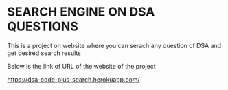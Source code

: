 # SEARCH ENGINE ON DSA QUESTIONS

This is a project on website where you can serach any question of DSA and get desired search results

Below is the link of URL of the website of the project

https://dsa-code-plus-search.herokuapp.com/
